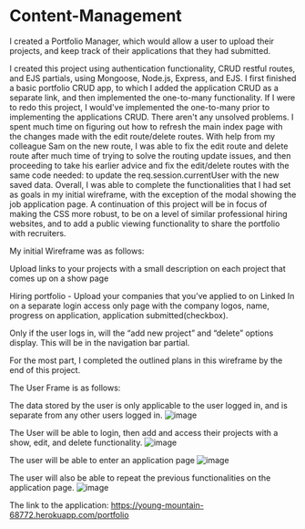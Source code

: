 # Content-Management

I created a Portfolio Manager, which would allow a user to upload their projects, and keep track of their applications that they had submitted. 

I created this project using authentication functionality, CRUD restful routes, and EJS partials, using Mongoose, Node.js, Express, and EJS. I first finished a basic portfolio CRUD app, to which I added the application CRUD as a separate link, and then implemented the one-to-many functionality. If I were to redo this project, I would've implemented the one-to-many prior to implementing the applications CRUD. There aren't any unsolved problems. I spent much time on figuring out how to refresh the main index page with the changes made with the edit route/delete routes. With help from my colleague Sam on the new route, I was able to fix the edit route and delete route after much time of trying to solve the routing update issues, and then proceeding to take his earlier advice and fix the edit/delete routes with the same code needed: to update the req.session.currentUser with the new saved data. Overall, I was able to complete the functionalities that I had set as goals in my initial wireframe, with the exception of the modal showing the job application page. A continuation of this project will be in focus of making the CSS more robust, to be on a level of similar professional hiring websites, and to add a public viewing functionality to share the portfolio with recruiters. 


My initial Wireframe was as follows:

Upload links to your projects with a small description on each project that comes up on a show page

Hiring portfolio - Upload your companies that you’ve applied to on Linked In on a separate login access only page with the company logos, name, progress on application, application submitted(checkbox). 

Only if the user logs in, will the “add new project” and “delete” options display. This will be in the navigation bar partial. 

For the most part, I completed the outlined plans in this wireframe by the end of this project.


The User Frame is as follows:

The data stored by the user is only applicable to the user logged in, and is separate from any other users logged in.
![image](https://user-images.githubusercontent.com/90585261/140616154-62df6fdc-8114-47d5-bdc9-cfe50fabeb00.png)

The User will be able to login, then add and access their projects with a show, edit, and delete functionality. 
![image](https://user-images.githubusercontent.com/90585261/140616022-eb8b3501-3322-4c1b-94ba-a4bed05db7e8.png)

The user will be able to enter an application page
![image](https://user-images.githubusercontent.com/90585261/140616205-2b871bb4-fc1f-44e0-a12d-0b06c5792f11.png)

The user will also be able to repeat the previous functionalities on the application page. 
![image](https://user-images.githubusercontent.com/90585261/140616117-c2e962f5-632c-4145-b57f-7dc0134166e9.png)




The link to the application: https://young-mountain-68772.herokuapp.com/portfolio

